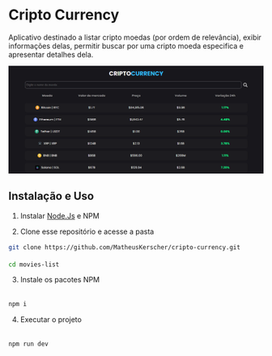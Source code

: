 # Cripto Currency
Aplicativo destinado a listar cripto moedas (por ordem de relevância), exibir informações delas, permitir buscar por uma cripto moeda especifica e apresentar detalhes dela.

![Home](/src/assets/readmeImages/cripto-currency-home.png)

## Instalação e Uso

1. Instalar [Node.Js](https://nodejs.org/en) e NPM


2. Clone esse repositório e acesse a pasta

```sh
git clone https://github.com/MatheusKerscher/cripto-currency.git

cd movies-list
```

3. Instale os pacotes NPM

```sh

npm i

```

4. Executar o projeto

```sh

npm run dev

```
